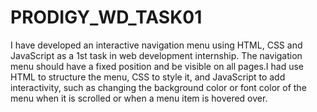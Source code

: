 # PRODIGY_WD_TASK01
I have developed an interactive navigation menu using HTML, CSS and JavaScript as a 1st task in web development internship. The navigation menu should have a fixed position and be visible on all pages.I had use HTML to structure the menu, CSS to style it, and JavaScript to add interactivity, such as changing the background color or font color of the menu when it is scrolled or when a menu item is hovered over.

